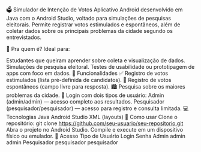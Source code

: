 🗳️ Simulador de Intenção de Votos
Aplicativo Android desenvolvido em Java com o Android Studio, voltado para simulações de pesquisas eleitorais. Permite registrar votos estimulados e espontâneos, além de coletar dados sobre os principais problemas da cidade segundo os entrevistados.

🎯 Pra quem é?
Ideal para:

Estudantes que queiram aprender sobre coleta e visualização de dados.
Simulações de pesquisa eleitoral.
Testes de usabilidade ou prototipagem de apps com foco em dados.
🔧 Funcionalidades
✅ Registro de votos estimulados (lista pré-definida de candidatos).
📝 Registro de votos espontâneos (campo livre para resposta).
🏙️ Pesquisa sobre os maiores problemas da cidade.
👤 Login com dois tipos de usuário:
Admin (admin/admin) — acesso completo aos resultados.
Pesquisador (pesquisador/pesquisador) — acesso para registro e consulta limitada.
💻 Tecnologias
Java
Android Studio
XML (layouts)
🚀 Como usar
Clone o repositório:
git clone https://github.com/seu-usuario/seu-repositorio.git
Abra o projeto no Android Studio.
Compile e execute em um dispositivo físico ou emulador.
🔐 Acesso
Tipo de Usuário	Login	Senha
Admin	admin	admin
Pesquisador	pesquisador	pesquisador
